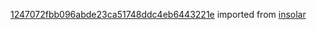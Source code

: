 [1247072fbb096abde23ca51748ddc4eb6443221e](https://github.com/insolar/insolar/commit/1247072fbb096abde23ca51748ddc4eb6443221e) imported from [insolar](https://github.com/insolar/insolar)
